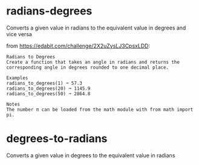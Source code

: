 # radians-degrees
Converts a given value in radians to the equivalent value in degrees and vice versa

from https://edabit.com/challenge/2X2uZysLJ3CpsxLDD:

    Radians to Degrees
    Create a function that takes an angle in radians and returns the
    corresponding angle in degrees rounded to one decimal place.
    
    Examples
    radians_to_degrees(1) ➞ 57.3
    radians_to_degrees(20) ➞ 1145.9
    radians_to_degrees(50) ➞ 2864.8
    
    Notes
    The number π can be loaded from the math module with from math import pi.
    
# degrees-to-radians
Converts a given value in degrees to the equivalent value in radians
